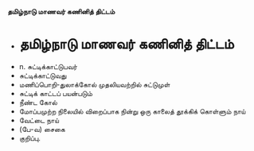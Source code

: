 **தமிழ்நாடு மாணவர் கணினித் திட்டம்**
- # தமிழ்நாடு மாணவர் கணினித் திட்டம்
- n. சுட்டிக்காட்டுபவர்
- சுட்டிக்காட்டுவது
- மணிப்பொறி-துலாக்கோல் முதலியவற்றில் சுட்டுமுள்
- சுட்டிக் காட்டப் பயன்படும்
- நீண்ட கோல்
- மோப்பமுற்ற நிலையில் விறைப்பாக நின்று ஒரு காலைத் தூக்கிக் கொள்ளும் நாய்
- வேட்டை நாய்
- (பே-வ) சைகை
- குறிப்பு.


